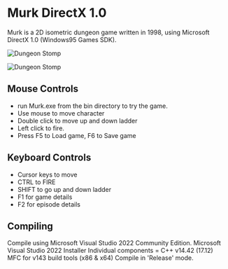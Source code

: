 # Murk DirectX 1.0

Murk is a 2D isometric dungeon game written in 1998, using Microsoft DirectX 1.0 (Windows95 Games SDK).

![Dungeon Stomp](../main/artwork/murk256.jpg)

![Dungeon Stomp](../main/artwork/Murk01.jpg)

## Mouse Controls

* run Murk.exe from the bin directory to try the game.
* Use mouse to move character
* Double click to move up and down ladder
* Left click to fire.
* Press F5 to Load game, F6 to Save game

## Keyboard Controls
 
* Cursor keys to move
* CTRL to FIRE
* SHIFT to go up and down ladder
* F1 for game details
* F2 for episode details

## Compiling

Compile using Microsoft Visual Studio 2022 Community Edition. 
Microsoft Visual Studio 2022 Installer Individual components = C++ v14.42 (17.12) MFC for v143 build tools (x86 & x64)
Compile in 'Release' mode.

